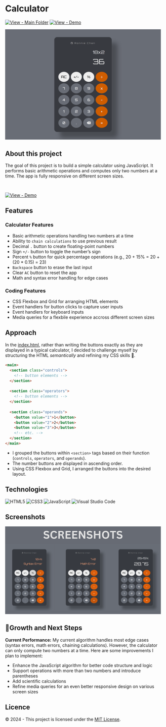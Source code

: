 # Calculator

[![View - Main Folder](https://img.shields.io/badge/View-Main_Folder-06816E?logo=GitHub)](https://github.com/chanronnie/the-odin-project)
[![View - Demo ](https://img.shields.io/badge/View-Demo-orange)](https://chanronnie.github.io/the-odin-project/calculator/)

<img src="./images/preview.png" alt = "preview" width = "750">

## About this project

The goal of this project is to build a simple calculator using JavaScript. It performs basic arithmetic operations and computes only two numbers at a time. The app is fully responsive on different screen sizes.

<br>

[![View - Demo ](https://img.shields.io/badge/View-Demo-orange?style=for-the-badge)](https://chanronnie.github.io/the-odin-project/calculator/)

## Features

### Calculator Features

- Basic arithmetic operations handling two numbers at a time
- Ability to `chain calculations` to use previous result
- Decimal `.` button to create floating-point numbers
- Sign `+/-` button to toggle the number’s sign
- Percent `%` button for quick percentage operations (e.g., 20 + 15% = 20 + (20 \* 0.15) = 23)
- `Backspace` button to erase the last input
- Clear `AC` button to reset the app
- Math and syntax error handling for edge cases

### Coding Features

- CSS Flexbox and Grid for arranging HTML elements
- Event handlers for button clicks to capture user inputs
- Event handlers for keyboard inputs
- Media queries for a flexbile experience accross different screen sizes

## Approach

In the [index.html](./index.html), rather than writing the buttons exactly as they are displayed in a typical calculator, I decided to challenge myself by structuring the HTML _semantically_ and refining my CSS skills 🚀.

```html
<main>
  <section class="controls">
    <!-- button elements -->
  </section>

  <section class="operators">
    <!-- button elements -->
  </section>

  <section class="operands">
    <button value="1">1</button>
    <button value="2">2</button>
    <button value="3">3</button>
    <!-- etc. -->
  </section>
</main>
```

- I grouped the buttons within `<section>` tags based on their function (`controls`, `operators`, and `operands`).
- The number buttons are displayed in ascending order.
- Using CSS Flexbox and Grid, I arranged the buttons into the desired layout.

## Technologies

![HTML5](https://img.shields.io/badge/html5-%23E34F26.svg?style=for-the-badge&logo=html5&logoColor=white) ![CSS3](https://img.shields.io/badge/css3-%231572B6.svg?style=for-the-badge&logo=css3&logoColor=white) ![JavaScript](https://img.shields.io/badge/javascript-%23323330.svg?style=for-the-badge&logo=javascript&logoColor=%23F7DF1E) ![Visual Studio Code](https://img.shields.io/badge/Visual%20Studio%20Code-0078d7.svg?style=for-the-badge&logo=visual-studio-code&logoColor=white)

## Screenshots

<img src="./images/screenshots.png" alt = "screenshots" width = "750">

## 🚀Growth and Next Steps

**Current Performance:** My current algorithm handles most edge cases (syntax errors, math errors, chaining calculations). However, the calculator can only compute two numbers at a time. Here are some improvements I plan to implement:

- Enhance the JavaScript algorithm for better code structure and logic
- Support operations with more than two numbers and introduce parentheses
- Add scientific calculations
- Refine media queries for an even better responsive design on various screen sizes

## Licence

&copy; 2024 - This project is licensed under the [MIT License](./LICENSE).
